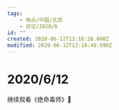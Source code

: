 ```yaml
---
tags:
    - 地点/中国/北京
    - 日记/2020/6
id: ""
created: 2020-06-12T13:18:28.600Z
modified: 2020-06-12T13:18:49.590Z
---
```

# 2020/6/12

继续观看《绝命毒师》🌝 